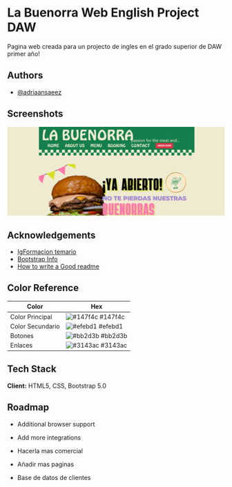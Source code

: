 
# La Buenorra Web English Project DAW

Pagina web creada para un projecto de ingles en el grado superior de DAW primer año!


## Authors

- [@adriaansaeez](https://www.github.com/adriaansaeez)

## Screenshots
<img src="imagenes/preview.png">

## Acknowledgements

 - [IgFormacion temario](https://igformacion.online/)
 - [Bootstrap Info](https://getbootstrap.com/docs/5.0/getting-started/introduction/)
 - [How to write a Good readme](readme.so)

## Color Reference

| Color             | Hex                                                                |
| ----------------- | ------------------------------------------------------------------ |
| Color Principal | ![#147f4c](https://via.placeholder.com/10/147f4c?text=+) #147f4c |
| Color Secundario | ![#efebd1](https://via.placeholder.com/10/efebd1?text=+) #efebd1 |
| Botones | ![#bb2d3b](https://via.placeholder.com/10/bb2d3b?text=+) #bb2d3b |
| Enlaces | ![#3143ac](https://via.placeholder.com/10/3143ac?text=+) #3143ac |


## Tech Stack

**Client:** HTML5, CSS, Bootstrap 5.0




## Roadmap

- Additional browser support

- Add more integrations

- Hacerla mas comercial

- Añadir mas paginas

- Base de datos de clientes

